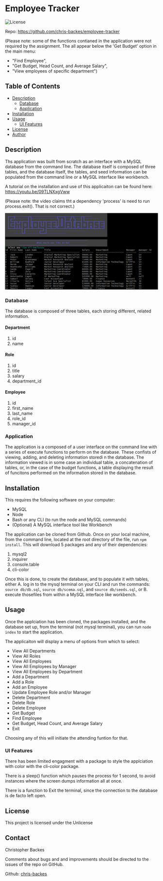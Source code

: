 # Employee Tracker

![License](https://img.shields.io/github/license/chris-backes/employee-tracker)

Repo: https://github.com/chris-backes/employee-tracker

(Please note: some of the functions contianed in the application were not required by the assignment. The all appear below the 'Get Budget' option in the main menu: 	
- "Find Employee",
- "Get Budget, Head Count, and Average Salary",
- "View employees of specific department")

## Table of Contents

* [Description](#description)
    * [Database](#database)
    * [Application](#application)
* [Installation](#installation)
* [Usage](#usage)
    * [UI Features](#ui-features)
* [License](#license)
* [Author](#author)

## Description

Ths application was built from scratch as an interface with a MySQL database from the command line. The database itself is composed of three tables, and the database itself, the tables, and seed information can be populated from the command line or a MySQL interface like workbench.

A tutorial on the installation and use of this applicaiton can be found here: https://youtu.be/09TLNXxgVww

(Please note: the video claims tht a dependency 'process' is need to run process.exit(). That is not correct.)

![the applciaiton running from the command line](./assets/screenshot.png)

### Database

The database is composed of three tables, each storing different, related information.

#### Department

1. id
2. name

#### Role

1. id
2. title
3. salary
4. department_id

#### Employee

1. id
2. first_name
3. last_name
4. role_id
5. manager_id

### Application

The application is a composed of a user interface on the command line with a series of execute functions to perform on the database. These confists of viewing, adding, and deleting information storedi n the database. The information viewed is in some case an individual table, a concatenation of tables, or, in the case of the budget functions, a table displaying the result of funcitons performed on the information stored in the database.

## Installation

This requires the following software on your computer:

-   MySQL
-   Node
-   Bash or any CLI (to run the node and MySQL commands)
-   (Optional) A MySQL interface tool like Workbench

The application can be cloned from Github. Once on your local machine, from the command line, located at the root directory of the file, run `npm install`. This will download 5 packages and any of their dependencies:

1. mysql2
2. inquirer
3. console.table
4. cli-color

Once this is done, to create the database, and to populate it with tables, either A. log in to the mysql terminal on your CLI and run the commands: `source db/db.sql`, `source db/scema.sql`, and `source db/seeds.sql`, or B. execute thosefiles from within a MySQL interface like workbench.

## Usage

Once the applciation has been cloned, the packages installed, and the database set up, from the terminal (not mysql terminal), you can run `node index` to start the application.

The applicaiton will display a menu of options from which to select:
- View All Departments
- View All Roles
- View All Employees
- View All Employees by Manager
- View All Employees by Department
- Add a Department
- Add a Role
- Add an Employee
- Update Employee Role and/or Manager
- Delete Department
- Delete Role
- Delete Employee
- Get Budget
- Find Employee
- Get Budget, Head Count, and Average Salary
- Exit

Choosing any of this will initiate the attending funtion for that.

### UI Features

There has been limited engagment with a package to style the applciation with color with the cli-color package.

There is a sleep() function which pauses the process for 1 second, to avoid instances where the screen dumps information all at once.

There is a function to Exit the terminal, since the connection to the database is de facto left open.

## License 

This project is licensed under the Unlicense

## Contact

Christopher Backes 

Comments about bugs and and improvements should be directed to the issues of the repo on GitHub.

Github: [chris-backes](https://github.com/chris-backes/)
